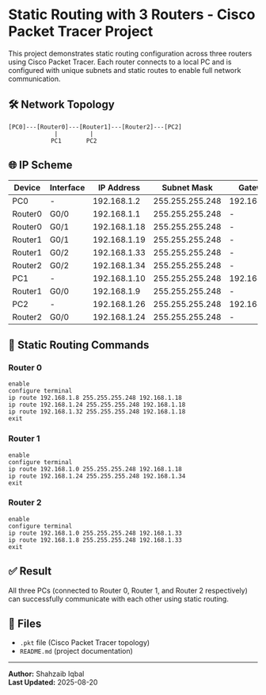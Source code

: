 
# Static Routing with 3 Routers - Cisco Packet Tracer Project

This project demonstrates static routing configuration across three routers using Cisco Packet Tracer. Each router connects to a local PC and is configured with unique subnets and static routes to enable full network communication.

## 🛠️ Network Topology

```
[PC0]---[Router0]---[Router1]---[Router2]---[PC2]
             |         |
            PC1       PC2
```

## 🌐 IP Scheme

| Device         | Interface      | IP Address       | Subnet Mask       | Gateway         |
|----------------|----------------|------------------|-------------------|------------------|
| PC0            | -              | 192.168.1.2      | 255.255.255.248   | 192.168.1.1      |
| Router0        | G0/0           | 192.168.1.1      | 255.255.255.248   | -                |
| Router0        | G0/1           | 192.168.1.18     | 255.255.255.248   | -                |
| Router1        | G0/1           | 192.168.1.19     | 255.255.255.248   | -                |
| Router1        | G0/2           | 192.168.1.33     | 255.255.255.248   | -                |
| Router2        | G0/2           | 192.168.1.34     | 255.255.255.248   | -                |
| PC1            | -              | 192.168.1.10     | 255.255.255.248   | 192.168.1.9      |
| Router1        | G0/0           | 192.168.1.9      | 255.255.255.248   | -                |
| PC2            | -              | 192.168.1.26     | 255.255.255.248   | 192.168.1.24     |
| Router2        | G0/0           | 192.168.1.24     | 255.255.255.248   | -                |

## 📌 Static Routing Commands

### Router 0

```
enable
configure terminal
ip route 192.168.1.8 255.255.255.248 192.168.1.18
ip route 192.168.1.24 255.255.255.248 192.168.1.18
ip route 192.168.1.32 255.255.255.248 192.168.1.18
exit
```

### Router 1

```
enable
configure terminal
ip route 192.168.1.0 255.255.255.248 192.168.1.18
ip route 192.168.1.24 255.255.255.248 192.168.1.34
exit
```

### Router 2

```
enable
configure terminal
ip route 192.168.1.0 255.255.255.248 192.168.1.33
ip route 192.168.1.8 255.255.255.248 192.168.1.33
exit
```

## ✅ Result

All three PCs (connected to Router 0, Router 1, and Router 2 respectively) can successfully communicate with each other using static routing.

## 📁 Files

- `.pkt` file (Cisco Packet Tracer topology)
- `README.md` (project documentation)

---

**Author:** Shahzaib Iqbal  
**Last Updated:** 2025-08-20

